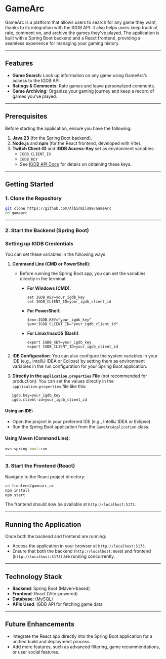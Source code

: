 # GameArc

GameArc is a platform that allows users to search for any game they want, thanks to its integration with the IGDB API. It also helps users keep track of, rate, comment on, and archive the games they've played. The application is built with a Spring Boot backend and a React frontend, providing a seamless experience for managing your gaming history.

---

## Features

- **Game Search**: Look up information on any game using GameArc’s access to the IGDB API.
- **Ratings & Comments**: Rate games and leave personalized comments.
- **Game Archiving**: Organize your gaming journey and keep a record of games you’ve played.

---

## Prerequisites

Before starting the application, ensure you have the following:

1. **Java 23** (for the Spring Boot backend).
2. **Node.js** and **npm** (for the React frontend, developed with Vite).
3. **Twitch Client-ID** and **IGDB Access-Key** set as environment variables:
   - `IGDB_CLIENT_ID`
   - `IGDB_KEY`
   - See [IGDB API Docs](https://api-docs.igdb.com/#getting-started) for details on obtaining these keys.

---

## Getting Started

### 1. Clone the Repository
```bash
git clone https://github.com/AlbinNils98/GameArc  
cd gamearc  
```
---

### 2. Start the Backend (Spring Boot)

### Setting up IGDB Credentials

You can set these variables in the following ways:

1. **Command Line (CMD or PowerShell)**:
    - Before running the Spring Boot app, you can set the variables directly in the terminal:
    
      - **For Windows (CMD)**:
        ```
        set IGDB_KEY=your_igdb_key
        set IGDB_CLIENT_ID=your_igdb_client_id
        ```
      - **For PowerShell**:
        ```
        $env:IGDB_KEY="your_igdb_key"
        $env:IGDB_CLIENT_ID="your_igdb_client_id"
        ```
      - **For Linux/macOS (Bash)**:
        ```
        export IGDB_KEY=your_igdb_key
        export IGDB_CLIENT_ID=your_igdb_client_id
        ```

2. **IDE Configuration**:
   You can also configure the system variables in your IDE (e.g., IntelliJ IDEA or Eclipse) by setting them as environment variables in the run configuration for your Spring Boot application.

3. **Directly in the `application.properties` File** (not recommended for production):
   You can set the values directly in the `application.properties` file like this:
```
   igdb.key=your_igdb_key 
   igdb.client-id=your_igdb_client_id
```
#### Using an IDE:
- Open the project in your preferred IDE (e.g., IntelliJ IDEA or Eclipse).
- Run the Spring Boot application from the `GameArcApplication` class.

#### Using Maven (Command Line):
```cmd 
mvn spring-boot:run  
```
---

### 3. Start the Frontend (React)

Navigate to the React project directory:
```bash
cd frontend/gamearc_ui  
npm install  
npm start  
```
The frontend should now be available at `http://localhost:5173`.

---

## Running the Application

Once both the backend and frontend are running:
- Access the application in your browser at `http://localhost:5173`.
- Ensure that both the backend (`http://localhost:8080`) and frontend (`http://localhost:5173`) are running concurrently.

---

## Technology Stack

- **Backend**: Spring Boot (Maven-based)
- **Frontend**: React (Vite-powered)
- **Database**: (MySQL)
- **APIs Used**: IGDB API for fetching game data

---

## Future Enhancements

- Integrate the React app directly into the Spring Boot application for a unified build and deployment process.
- Add more features, such as advanced filtering, game recommendations, or user social features.
